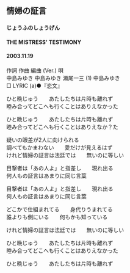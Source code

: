 ## 情婦の証言
#### じょうふのしょうげん
#### THE MISTRESS' TESTIMONY
#### 2003.11.19


作詞  作曲  編曲 (Ver.)   唄   
中島みゆき   中島みゆき   瀬尾一三 (1)  中島みゆき   
□ LYRIC (a)●『恋文』   
   
ひと晩じゅう　　あたしたちは片時も離れず   
睦み合ってどこへも行くことはありえなかった   
   
ひと晩じゅう　　あたしたちは片時も離れず   
睦み合ってどこへも行くことはありえなか？た   
   
疑いの眼差が2人に向けられる   
調べてもかまわない　　愛だけが見えるはず   
けれど情婦の証言は法廷では　　無いのに等しい   
   
目撃者は「あの人よ」と指差し　　現れ出る   
何人もの証言はあまりに同じ言葉   
   
目撃者は「あの人よ」と指差し　　現れ出る   
何人もの証言はあまりに同じ言葉   
   
どこかで仕組まれてる　　身代りうまれてる   
誰よりも側にいる　　何もかも知っている   
   
けれど情婦の証言は法廷では　　無いのに等しい   
   
ひと晩じゅう　　あたしたちは片時も離れず   
睦み合ってどこへも行くことはありえなかった   
   
ひと晩じゅう　　あたしたちは片時も離れず   